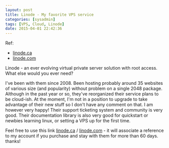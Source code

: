 ```yaml
---
layout: post
title: Linode - My favorite VPS service
categories: [sysadmin]
tags: [VPS, Cloud, Linode]
date: 2015-04-01 22:42:36
---
```


[linode_ca]: http://linode.ca/
[linode_com]: https://www.linode.com/?r=9d1a9974aff69d104c3fba3518b2409b2100d39a

Ref:

* [linode.ca][linode_ca]
* [linode.com][linode_com]

Linode - an ever evolving virtual private server solution with root access.  What else would you ever need?

I've been with them since 2008.  Been hosting probably around 35 websites of various size (and popularity) without problem on a single 2048 package.  Although in the past year or so, they've reorganized their service
plans to be cloud-ish.  At the moment, I'm not in a position to upgrade to take advantage of their new stuff so I don't have any comment on that.  I am however very happy!  Their support ticketing system and community is very good.  Their documentation library is also very good for quickstart or newbies learning linux, or setting a VPS up for the first time.

Feel free to use this link [linode.ca][linode_ca] / [linode.com][linode_com] - it will associate a reference to my account if you purchase and stay with them for more than 60 days.  thanks!

